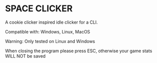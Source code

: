 # SPACE CLICKER

A cookie clicker inspired idle clicker for a CLI.



Compatible with: Windows, Linux, MacOS

Warning: Only tested on Linux and Windows

When closing the program please press ESC, otherwise your game stats WILL NOT be saved
